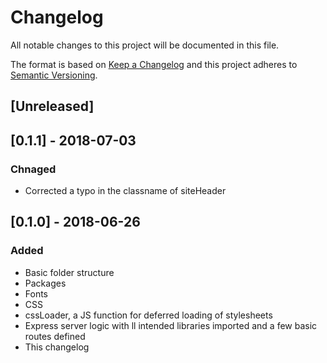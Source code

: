 # Changelog
All notable changes to this project will be documented in this file.

The format is based on [Keep a Changelog](http://keepachangelog.com/en/1.0.0/)
and this project adheres to [Semantic Versioning](http://semver.org/spec/v2.0.0.html).

## [Unreleased]

## [0.1.1] - 2018-07-03
### Chnaged
- Corrected a typo in the classname of siteHeader

## [0.1.0] - 2018-06-26
### Added
- Basic folder structure
- Packages
- Fonts
- CSS
- cssLoader, a JS function for deferred loading of stylesheets
- Express server logic with ll intended libraries imported and a few basic routes defined
- This changelog